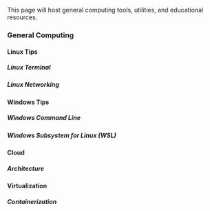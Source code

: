 This page will host general computing tools, utilities, and educational resources.

### General Computing
#### Linux Tips
##### Linux Terminal
##### Linux Networking
#### Windows Tips
##### Windows Command Line
##### Windows Subsystem for Linux (WSL)
#### Cloud
##### Architecture
#### Virtualization
##### Containerization
